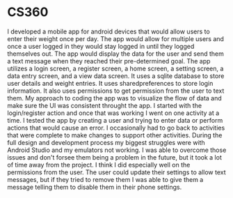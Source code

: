 # CS360

I developed a mobile app for android devices that would allow users to enter their weight once per day.  The app would allow for multiple users and once a user logged in they would stay logged in until they logged themselves out.  The app would display the data for the user and send them a text message when they reached their pre-determined goal.
The app utilizes a login screen, a register screen, a home screen, a setting screen, a data entry screen, and a view data screen.  It uses a sqlite database to store user details and weight entries.  It uses sharedpreferences to store login information.  It also uses permissions to get permission from the user to text them.
My approach to coding the app was to visualize the flow of data and make sure the UI was consistent throught the app.  I started with the login/register action and once that was working I went on one activity at a time.
I tested the app by creating a user and trying to enter data or perform actions that would cause an error.  I occasionally had to go back to activities that were complete to make changes to support other activities.
During the full design and development process my biggest struggles were with Android Studio and my emulators not working.  I was able to overcome those issues and don't forsee them being a problem in the future, but it took a lot of time away from the project.
I think I did especially well on the permissions from the user.  The user could update their settings to allow text messages, but if they tried to remove them I was able to give them a message telling them to disable them in their phone settings.
